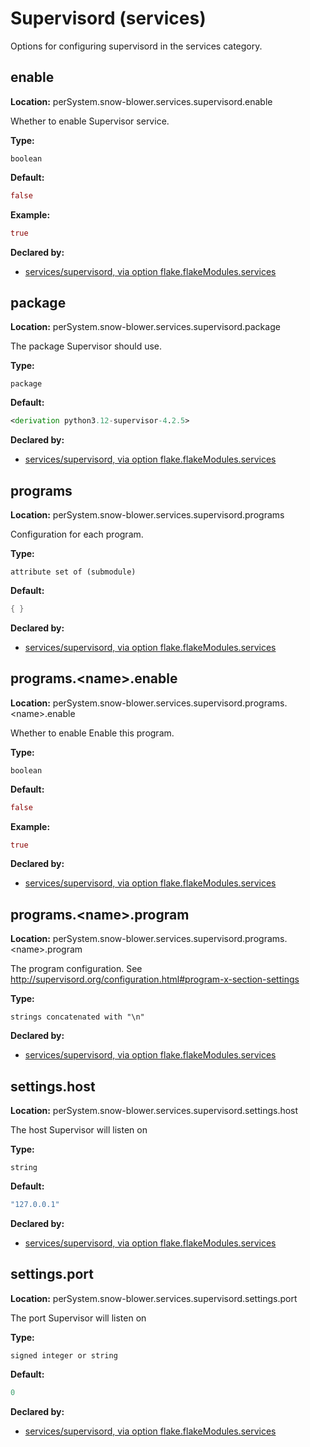 # Supervisord (services)

Options for configuring supervisord in the services category.

## enable
**Location:** perSystem.snow-blower.services.supervisord.enable

Whether to enable Supervisor  service.

**Type:**

`boolean`

**Default:**
```nix
false
```

**Example:**

```nix
true
```

**Declared by:**

- [services/supervisord, via option flake.flakeModules.services](modules/services/supervisord)


## package
**Location:** perSystem.snow-blower.services.supervisord.package

The package Supervisor should use.

**Type:**

`package`

**Default:**
```nix
<derivation python3.12-supervisor-4.2.5>
```

**Declared by:**

- [services/supervisord, via option flake.flakeModules.services](modules/services/supervisord)


## programs
**Location:** perSystem.snow-blower.services.supervisord.programs

Configuration for each program.

**Type:**

`attribute set of (submodule)`

**Default:**
```nix
{ }
```

**Declared by:**

- [services/supervisord, via option flake.flakeModules.services](modules/services/supervisord)


## programs.\<name\>.enable
**Location:** perSystem.snow-blower.services.supervisord.programs.\<name\>.enable

Whether to enable Enable this program.

**Type:**

`boolean`

**Default:**
```nix
false
```

**Example:**

```nix
true
```

**Declared by:**

- [services/supervisord, via option flake.flakeModules.services](modules/services/supervisord)


## programs.\<name\>.program
**Location:** perSystem.snow-blower.services.supervisord.programs.\<name\>.program

The program configuration. See http://supervisord.org/configuration.html#program-x-section-settings

**Type:**

`strings concatenated with "\n"`

**Declared by:**

- [services/supervisord, via option flake.flakeModules.services](modules/services/supervisord)


## settings.host
**Location:** perSystem.snow-blower.services.supervisord.settings.host

The host Supervisor will listen on

**Type:**

`string`

**Default:**
```nix
"127.0.0.1"
```

**Declared by:**

- [services/supervisord, via option flake.flakeModules.services](modules/services/supervisord)


## settings.port
**Location:** perSystem.snow-blower.services.supervisord.settings.port

The port Supervisor will listen on

**Type:**

`signed integer or string`

**Default:**
```nix
0
```

**Declared by:**

- [services/supervisord, via option flake.flakeModules.services](modules/services/supervisord)

